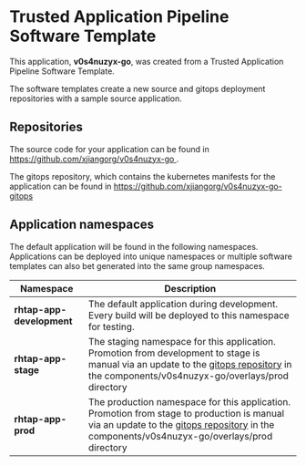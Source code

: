 # Trusted Application Pipeline Software Template

This application, **v0s4nuzyx-go**, was created from a Trusted Application Pipeline Software Template.

The software templates create a new source and gitops deployment repositories with a sample source application. 

## Repositories

The source code for your application can be found in [https://github.com/xjiangorg/v0s4nuzyx-go ](https://github.com/xjiangorg/v0s4nuzyx-go ).
 
The gitops repository, which contains the kubernetes manifests for the application can be found in 
[https://github.com/xjiangorg/v0s4nuzyx-go-gitops ](https://github.com/xjiangorg/v0s4nuzyx-go-gitops ) 

## Application namespaces 

The default application will be found in the following namespaces. Applications can be deployed into unique namespaces or multiple software templates can also bet generated into the same group namespaces.  

|  Namespace   |  Description   |  
| -------- | -------- |   
| **rhtap-app-development** | The default application during development. Every build will be deployed to this namespace for testing. | 
| **rhtap-app-stage** | The staging namespace for this application. Promotion from development to stage is manual via an update to the [gitops repository](https://github.com/xjiangorg/v0s4nuzyx-go-gitops ) in the components/v0s4nuzyx-go/overlays/prod directory |  
| **rhtap-app-prod** | The production namespace for this application. Promotion from stage to production is manual via an update to the [gitops repository](https://github.com/xjiangorg/v0s4nuzyx-go-gitops ) in the components/v0s4nuzyx-go/overlays/prod directory | 